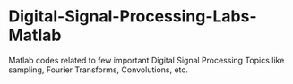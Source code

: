 # Digital-Signal-Processing-Labs-Matlab
  Matlab codes related to few important Digital Signal Processing Topics like sampling, Fourier Transforms, Convolutions, etc.
